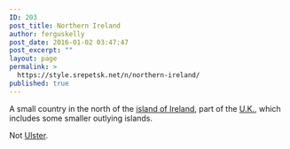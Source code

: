 ```yaml
---
ID: 203
post_title: Northern Ireland
author: ferguskelly
post_date: 2016-01-02 03:47:47
post_excerpt: ""
layout: page
permalink: >
  https://style.srepetsk.net/n/northern-ireland/
published: true
---
```

A small country in the north of the <a href="https://style.srepetsk.net/i/island-of-ireland/">island of Ireland</a>, part of the <a href="https://style.srepetsk.net/u/u-k/" target="_blank">U.K.</a>, which includes some smaller outlying islands.

Not <a href="https://style.srepetsk.net/u/ulster/">Ulster</a>.
